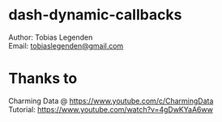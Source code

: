 # dash-dynamic-callbacks
Author: Tobias Legenden \
Email: tobiaslegenden@gmail.com
# Thanks to
Charming Data @ https://www.youtube.com/c/CharmingData \
Tutorial: https://www.youtube.com/watch?v=4gDwKYaA6ww
